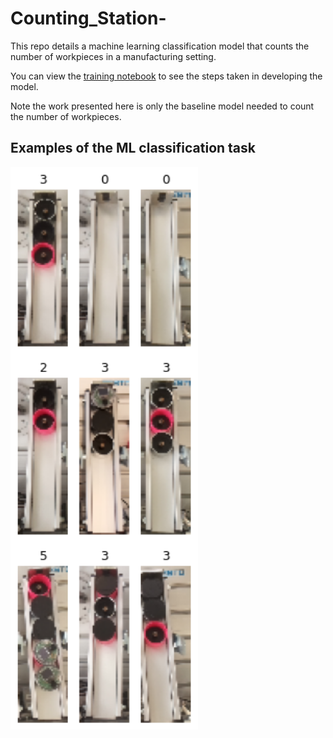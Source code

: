 # Counting_Station-
This repo details a machine learning classification model that counts the number of workpieces in a manufacturing setting. 

You can view the [training notebook](https://github.com/AbdulRahmanSilmy/Assembly-line-Counting-Station/blob/main/baseline_model.ipynb) to see the steps taken in developing the model.

Note the work presented here is only the baseline model needed to count the number of workpieces. 

## Examples of the ML classification task

<img src="https://github.com/AbdulRahmanSilmy/Assembly-line-Counting-Station/blob/main/example_img.jpg" width="300" height="900" />
